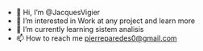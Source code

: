 - 👋 Hi, I’m @JacquesVigier
- 👀 I’m interested in Work at any project and learn more
- 🌱 I’m currently learning sistem analisis
- 📫 How to reach me pierreparedes0@gmail.com

<!---
JacquesVigier/JacquesVigier is a ✨ special ✨ repository because its `README.md` (this file) appears on your GitHub profile.
You can click the Preview link to take a look at your changes.
--->
